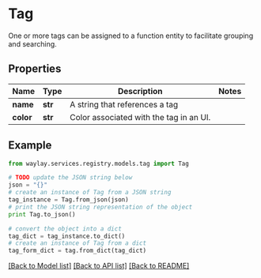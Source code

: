 # Tag

One or more tags can be assigned to a function entity to facilitate grouping and searching.

## Properties

Name | Type | Description | Notes
------------ | ------------- | ------------- | -------------
**name** | **str** | A string that references a tag | 
**color** | **str** | Color associated with the tag in an UI. | 

## Example

```python
from waylay.services.registry.models.tag import Tag

# TODO update the JSON string below
json = "{}"
# create an instance of Tag from a JSON string
tag_instance = Tag.from_json(json)
# print the JSON string representation of the object
print Tag.to_json()

# convert the object into a dict
tag_dict = tag_instance.to_dict()
# create an instance of Tag from a dict
tag_form_dict = tag.from_dict(tag_dict)
```
[[Back to Model list]](../README.md#documentation-for-models) [[Back to API list]](../README.md#documentation-for-api-endpoints) [[Back to README]](../README.md)


